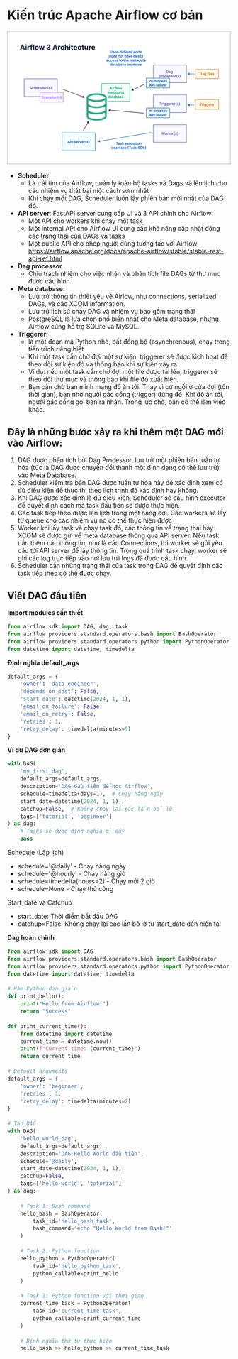 # Kiến trúc Apache Airflow cơ bản

![alt](../static/images/airflow/img.png)

- **Scheduler**:
  - Là trái tim của Airflow, quản lý toàn bộ tasks và Dags và lên lịch cho các nhiệm vụ thất bại một cách sớm nhất
  - Khi chạy một DAG, Scheduler luôn lấy phiên bản mới nhất của DAG đó.
- **API server**: FastAPI server cung cấp UI và 3 API chính cho Airflow:
  - Một API cho workers khi chạy một task
  - Một Internal API cho Airflow UI cung cấp khả năng cập nhật động các trạng thái của DAGs và tasks
  - Một public API cho phép người dùng tương tác với Airflow https://airflow.apache.org/docs/apache-airflow/stable/stable-rest-api-ref.html
- **Dag processor**
  - Chịu trách nhiệm cho việc nhận và phân tích file DAGs từ thư mục được cấu hình
- **Meta database**:
  - Lưu trữ thông tin thiết yếu về Airlow, như connections, serialized DAGs, và các XCOM information.
  - Lưu trữ lịch sử chạy DAG và nhiệm vụ bao gồm trạng thái
  - PostgreSQL là lựa chọn phổ biến nhất cho Meta database, nhưng Airflow cũng hỗ trợ SQLite và MySQL.
- **Triggerer**:
  - là một đoạn mã Python nhỏ, bất đồng bộ (asynchronous), chạy trong tiến trình riêng biệt
  - Khi một task cần chờ đợi một sự kiện, triggerer sẽ được kích hoạt để theo dõi sự kiện đó và thông báo khi sự kiện xảy ra.
  - Ví dụ: nếu một task cần chờ đợi một file được tải lên, triggerer sẽ theo dõi thư mục và thông báo khi file đó xuất hiện.
  - Bạn cần chờ bạn mình mang đồ ăn tới. Thay vì cứ ngồi ở cửa đợi (tốn thời gian), bạn nhờ người gác cổng (trigger) đứng đó. Khi đồ ăn tới, người gác cổng gọi bạn ra nhận. Trong lúc chờ, bạn có thể làm việc khác.

## Đây là những bước xảy ra khi thêm một DAG mới vào Airflow:
1. DAG được phân tích bởi Dag Processor, lưu trữ một phiên bản tuần tự hóa (tức là DAG được chuyển đổi thành một định dạng có thể lưu trữ) vào Meta Database.
2. Scheduler kiểm tra bản DAG được tuần tự hóa này đẻ xác định xem có đủ điều kiện để thực thi theo lịch trình đã xác định hay không. 
3. Khi DAG được xác định là đủ điều kiện, Scheduler sẽ cấu hình executor để quyết định cách mà task đầu tiên sẽ được thực hiện.
4. Các task tiếp theo được lên lịch trong một hàng đợi. Các workers sẽ lấy từ queue cho các nhiệm vụ nó có thể thực hiện được
5. Worker khi lấy task và chạy task đó, các thông tin về trạng thái hay XCOM sẽ được gửi về meta database thông qua API server. Nếu task cần thêm các thông tin, như là các Connections, thì worker sẽ gửi yêu cầu tới API server để lấy thông tin. Trong quá trình task chạy, worker sẽ ghi các log trực tiếp vào nơi lưu trữ logs đã được cấu hình.
6. Scheduler cần những trạng thái của task trong DAG để quyết định các task tiếp theo có thể được chạy.

## Viết DAG đầu tiên
**Import modules cần thiết**

```python
from airflow.sdk import DAG, dag, task
from airflow.providers.standard.operators.bash import BashOperator
from airflow.providers.standard.operators.python import PythonOperator
from datetime import datetime, timedelta
```

**Định nghĩa default_args**
```python
default_args = {
    'owner': 'data_engineer',
    'depends_on_past': False,
    'start_date': datetime(2024, 1, 1),
    'email_on_failure': False,
    'email_on_retry': False,
    'retries': 1,
    'retry_delay': timedelta(minutes=5)
}
```

**Ví dụ DAG đơn giản**

```python
with DAG(
    'my_first_dag',
    default_args=default_args,
    description='DAG đầu tiên để học Airflow',
    schedule=timedelta(days=1),  # Chạy hàng ngày
    start_date=datetime(2024, 1, 1),
    catchup=False,  # Không chạy lại các lần bỏ lỡ
    tags=['tutorial', 'beginner']
) as dag:
    # Tasks sẽ được định nghĩa ở đây
    pass
```

Schedule (Lập lịch)
- schedule='@daily' - Chạy hàng ngày
- schedule='@hourly' - Chạy hàng giờ
- schedule=timedelta(hours=2) - Chạy mỗi 2 giờ
- schedule=None - Chạy thủ công

Start_date và Catchup
- start_date: Thời điểm bắt đầu DAG
- catchup=False: Không chạy lại các lần bỏ lỡ từ start_date đến hiện tại

**Dag hoàn chỉnh**
```python
from airflow.sdk import DAG
from airflow.providers.standard.operators.bash import BashOperator
from airflow.providers.standard.operators.python import PythonOperator
from datetime import datetime, timedelta

# Hàm Python đơn giản
def print_hello():
    print("Hello from Airflow!")
    return "Success"

def print_current_time():
    from datetime import datetime
    current_time = datetime.now()
    print(f"Current time: {current_time}")
    return current_time

# Default arguments
default_args = {
    'owner': 'beginner',
    'retries': 1,
    'retry_delay': timedelta(minutes=2)
}

# Tạo DAG
with DAG(
    'hello_world_dag',
    default_args=default_args,
    description='DAG Hello World đầu tiên',
    schedule='@daily',
    start_date=datetime(2024, 1, 1),
    catchup=False,
    tags=['hello-world', 'tutorial']
) as dag:
    
    # Task 1: Bash command
    hello_bash = BashOperator(
        task_id='hello_bash_task',
        bash_command='echo "Hello World from Bash!"'
    )
    
    # Task 2: Python function
    hello_python = PythonOperator(
        task_id='hello_python_task',
        python_callable=print_hello
    )
    
    # Task 3: Python function với thời gian
    current_time_task = PythonOperator(
        task_id='current_time_task',
        python_callable=print_current_time
    )
    
    # Định nghĩa thứ tự thực hiện
    hello_bash >> hello_python >> current_time_task
```


